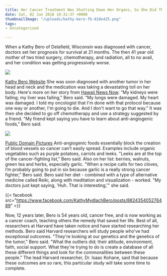```yaml
---
title: Her Cancer Treatment Was Shutting Down Her Organs, So She Did This Instead
date: Sat, 02 Jun 2018 19:31:37 +0000
thumbnailImage: "/uploads/kathy-bero-fb-810x425.png"
tags:
- Uncategorized

---
```

When a Kathy Bero of Delafield, Wisconsin was diagnosed with cancer, doctors set her prognosis for survival at 21 months. The then 41 year old mother of two tried surgery, chemotherapy, and radiation, all to no avail, and her condition was getting progressively worse.

![](http://newsattorneys.staging.wpengine.com/wp-content/uploads/2018/05/kathy-bero.jpg)

[Kathy Bero Website](https://www.kathymydlachbero.com/) She was soon diagnosed with another tumor in her head and neck and the medication was taking a devastating toll on her body. Here's more on her story from [Hawaii News Now](http://www.hawaiinewsnow.com/story/38301478/woman-battles-cancer-with-diet-harvard-researchers-to-study-her-approach): "My kidneys were failing; my liver was failing," Bero said. "My lungs were damaged. My heart was damaged. I told my oncologist that I'm done with that protocol because one way or another, I'm going to die. And I don't want to go that way." It was then she decided to go off chemotherapy and use a strategy suggested by a friend. "My friend kept saying you have to learn about anti-angiogenic foods," Bero said.

![](http://newsattorneys.staging.wpengine.com/wp-content/uploads/2018/05/fresh-vegetables-1024x768.jpg)

[Public Domain Pictures](https://www.publicdomainpictures.net/en/view-image.php?image=144067&picture=garden-fresh-vegetables-variety) Anti-angiogenic foods essentially block the creation of blood vessels so cancer can’t easily spread. Examples include organic vegetables such as purple potatoes, carrots and leeks. "Leeks are at the top of the cancer-fighting list," Bero said. Also on her list: berries, walnuts, green tea and herbs, especially garlic. "When a recipe calls for two cloves, I’m probably going to put in six because garlic is a really strong cancer fighter," Bero said. Bero said her diet - combined with a type of alternative medicine called Reiki, along with meditation and visualization - worked. "My doctors just kept saying, 'Huh. That is interesting,'" she said.

{{< facebook src="https://www.facebook.com/KathyMydlachBero/posts/882435405276489" >}}

Now, 12 years later, Bero is 54 years old, cancer free, and is now working as a cancer coach, teaching others the remedy that saved her life. Best of all, researchers at Harvard have taken notice and have started researching her methods. Bero said Harvard researchers will study people who've had exceptional outcomes. "They're looking at our genetics and the genetics of the tumor," Bero said. "What the outliers did; their attitude, environment, faith, social support. What they're trying to do is create a database of all these different things and look for the commonalities between these people." The lead Harvard researcher, Dr. Isaac Kohane, said that because these outcomes are so rare, this particular study will take some time to complete.